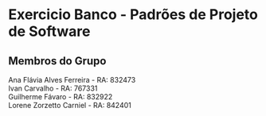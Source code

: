 # Exercicio Banco - Padrões de Projeto de Software

## Membros do Grupo
Ana Flávia Alves Ferreira - RA: 832473 \
Ivan Carvalho - RA: 767331 \
Guilherme Fávaro - RA: 832922 \
Lorene Zorzetto Carniel - RA: 842401
